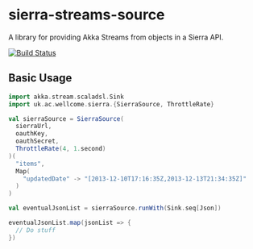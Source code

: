 # sierra-streams-source

A library for providing Akka Streams from objects in a Sierra API.

[![Build Status](https://travis-ci.org/wellcometrust/sierra-streams-source.svg?branch=master)](https://travis-ci.org/wellcometrust/sierra-streams-source)

## Basic Usage

```Scala
import akka.stream.scaladsl.Sink
import uk.ac.wellcome.sierra.{SierraSource, ThrottleRate}

val sierraSource = SierraSource(
  sierraUrl, 
  oauthKey, 
  oauthSecret, 
  ThrottleRate(4, 1.second)
)(
  "items", 
  Map(
    "updatedDate" -> "[2013-12-10T17:16:35Z,2013-12-13T21:34:35Z]"
  )
)

val eventualJsonList = sierraSource.runWith(Sink.seq[Json])

eventualJsonList.map(jsonList => {
  // Do stuff
})
```
